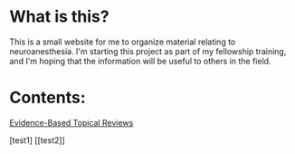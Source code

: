 <!-- TITLE: NeuroWiki Home -->

# What is this?
This is a small website for me to organize material relating to neuroanesthesia. I'm starting this project as part of my fellowship training, and I'm hoping that the information will be useful to others in the field.

# Contents:

[Evidence-Based Topical Reviews](/evidence-based-topical-reviews)

[test1]
[[test2]]
